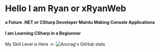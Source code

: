 
# Hello I am Ryan or xRyanWeb  
#### a Future .NET or CSharp Developer Mainlu Making Console Applications
#### I am Learning CSharp in a Begiunner

My Skill Level is Here ->:
![Anurag's GitHub stats](https://github-readme-stats.vercel.app/api?username=xRyanWeb&show_icons=true&theme=transparent)

